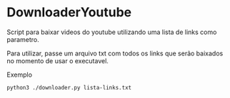 # DownloaderYoutube
Script para baixar videos do youtube utilizando uma lista de links como parametro.

Para utilizar, passe um arquivo txt com todos os links que serão baixados no momento de usar o executavel.

Exemplo

```bash
python3 ./downloader.py lista-links.txt
```
